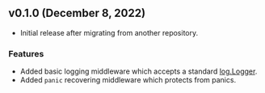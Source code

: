 ## v0.1.0 (December 8, 2022)

- Initial release after migrating from another repository.

### Features

- Added basic logging middleware which accepts a standard [log.Logger](https://pkg.go.dev/log@go1.19#Logger).
- Added `panic` recovering middleware which protects from panics.
